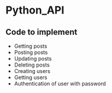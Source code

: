 # Python_API

## Code to implement
* Getting posts
* Posting posts
* Updating posts
* Deleting posts
* Creating users
* Getting users
* Authentication of user with password
